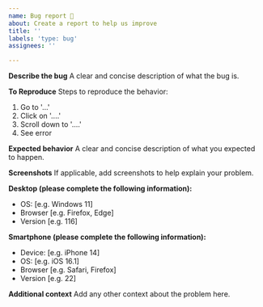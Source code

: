 ```yaml
---
name: Bug report 🐛
about: Create a report to help us improve
title: ''
labels: 'type: bug'
assignees: ''

---
```


**Describe the bug**
A clear and concise description of what the bug is.

**To Reproduce**
Steps to reproduce the behavior:
1. Go to '...'
2. Click on '....'
3. Scroll down to '....'
4. See error

**Expected behavior**
A clear and concise description of what you expected to happen.

**Screenshots**
If applicable, add screenshots to help explain your problem.

**Desktop (please complete the following information):**
 - OS: [e.g. Windows 11]
 - Browser [e.g. Firefox, Edge]
 - Version [e.g. 116]

**Smartphone (please complete the following information):**
 - Device: [e.g. iPhone 14]
 - OS: [e.g. iOS 16.1]
 - Browser [e.g. Safari, Firefox]
 - Version [e.g. 22]

**Additional context**
Add any other context about the problem here.
